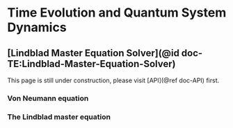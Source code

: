 # Time Evolution and Quantum System Dynamics

## [Lindblad Master Equation Solver](@id doc-TE:Lindblad-Master-Equation-Solver)

This page is still under construction, please visit [API](@ref doc-API) first.

### Von Neumann equation

### The Lindblad master equation
